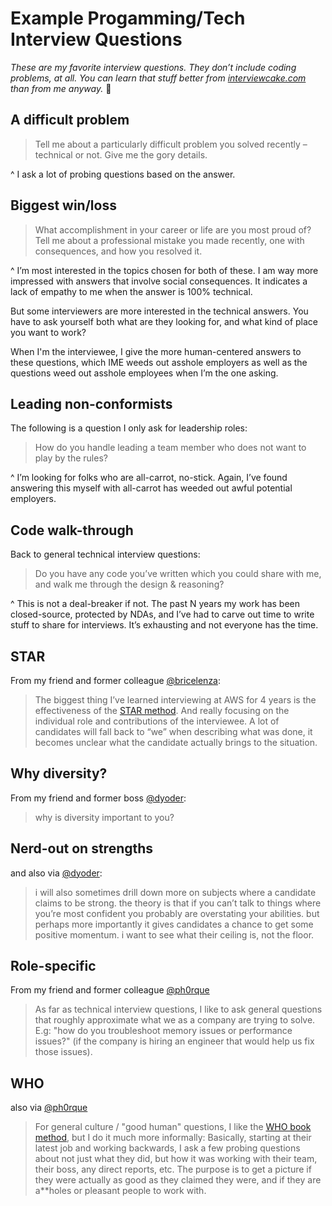 # Example Progamming/Tech Interview Questions

_These are my favorite interview questions. They don’t include coding problems, at all. You can learn that stuff better from [interviewcake.com](https://interviewcake.com) than from me anyway._ :slightly_smiling_face:

## A difficult problem

> Tell me about a particularly difficult problem you solved recently – technical or not. Give me the gory details.

^ I ask a lot of probing questions based on the answer.

## Biggest win/loss

> What accomplishment in your career or life are you most proud of?
> Tell me about a professional mistake you made recently, one with consequences, and how you resolved it.

^ I’m most interested in the topics chosen for both of these. I am way more impressed with answers that involve social consequences. It indicates a lack of empathy to me when the answer is 100% technical.

But some interviewers are more interested in the technical answers. You have to ask yourself both what are they looking for, and what kind of place you want to work?

When I'm the interviewee, I give the more human-centered answers to these questions, which IME weeds out asshole employers as well as the questions weed out asshole employees when I’m the one asking.

## Leading non-conformists

The following is a question I only ask for leadership roles:

> How do you handle leading a team member who does not want to play by the rules?

^ I’m looking for folks who are all-carrot, no-stick. Again, I’ve found answering this myself with all-carrot has weeded out awful potential employers.

## Code walk-through

Back to general technical interview questions:

> Do you have any code you’ve written which you could share with me, and walk me through the design & reasoning?

^ This is not a deal-breaker if not. The past N years my work has been closed-source, protected by NDAs, and I’ve had to carve out time to write stuff to share for interviews. It’s exhausting and not everyone has the time.

## STAR

From my friend and former colleague [@bricelenza](https://twitter.com/bricelenza):

> The biggest thing I’ve learned interviewing at AWS for 4 years is the effectiveness of the [STAR method](https://www.themuse.com/advice/star-interview-method).
> And really focusing on the individual role and contributions of the interviewee. A lot of candidates will fall back to “we” when describing what was done, it becomes unclear what the candidate actually brings to the situation.

## Why diversity?

From my friend and former boss [@dyoder](https://twitter.com/dyoder):

> why is diversity important to you?

## Nerd-out on strengths

and also via [@dyoder](https://twitter.com/dyoder):

> i will also sometimes drill down more on subjects where a candidate claims to be strong. the theory is that if you can’t talk to things where you’re most confident you probably are overstating your abilities. but perhaps more importantly it gives candidates a chance to get some positive momentum. i want to see what their ceiling is, not the floor.

## Role-specific

From my friend and former colleague [@ph0rque](https://twitter.com/ph0rque)

> As far as technical interview questions, I like to ask general questions that roughly approximate what we as a company are trying to solve. E.g: "how do you troubleshoot memory issues or performance issues?" (if the company is hiring an engineer that would help us fix those issues).

## WHO

also via [@ph0rque](https://twitter.com/ph0rque)

> For general culture / "good human" questions, I like the [WHO book method]((https://whothebook.com/)), but I do it much more informally:
> Basically, starting at their latest job and working backwards, I ask a few probing questions about not just what they did, but how it was working with their team, their boss, any direct reports, etc. The purpose is to get a picture if they were actually as good as they claimed they were, and if they are a**holes or pleasant people to work with.
<!--stackedit_data:
eyJoaXN0b3J5IjpbMTkxMDAwMzI5NF19
-->